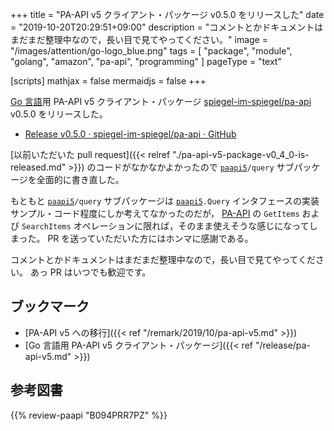 +++
title = "PA-API v5 クライアント・パッケージ v0.5.0 をリリースした"
date =  "2019-10-20T20:29:51+09:00"
description = "コメントとかドキュメントはまだまだ整理中なので，長い目で見てやってください。"
image = "/images/attention/go-logo_blue.png"
tags = [ "package", "module", "golang", "amazon", "pa-api", "programming" ]
pageType = "text"

[scripts]
  mathjax = false
  mermaidjs = false
+++

[Go 言語]用 PA-API v5 クライアント・パッケージ [spiegel-im-spiegel/pa-api] v0.5.0 をリリースした。

- [Release v0.5.0 · spiegel-im-spiegel/pa-api · GitHub](https://github.com/spiegel-im-spiegel/pa-api/releases/tag/v0.5.0)

[以前いただいた pull request]({{< relref "./pa-api-v5-package-v0_4_0-is-released.md" >}}) のコードがなかなかよかったので [`paapi5`]`/query` サブパッケージを全面的に書き直した。

もともと [`paapi5`]`/query` サブパッケージは [`paapi5`]`.Query` インタフェースの実装サンプル・コード程度にしか考えてなかったのだが， [PA-API] の `GetItems` および `SearchItems` オペレーションに限れば，そのまま使えそうな感じになってしまった。
PR を送っていただいた方にはホンマに感謝である。

コメントとかドキュメントはまだまだ整理中なので，長い目で見てやってください。
あっ  PR はいつでも歓迎です。

## ブックマーク

- [PA-API v5 への移行]({{< ref "/remark/2019/10/pa-api-v5.md" >}})
- [Go 言語用 PA-API v5 クライアント・パッケージ]({{< ref "/release/pa-api-v5.md" >}})

[Go]: https://golang.org/ "The Go Programming Language"
[Go 言語]: https://golang.org/ "The Go Programming Language"
[PA-API]: https://affiliate.amazon.co.jp/assoc_credentials/home "Product Advertising API"
[spiegel-im-spiegel/pa-api]: https://github.com/spiegel-im-spiegel/pa-api "spiegel-im-spiegel/pa-api: APIs for Amazon Product Advertising API v5 by Golang"
[`paapi5`]: https://github.com/spiegel-im-spiegel/pa-api "spiegel-im-spiegel/pa-api: APIs for Amazon Product Advertising API v5 by Golang"

## 参考図書

{{% review-paapi "B094PRR7PZ" %}} <!-- プログラミング言語Go -->
